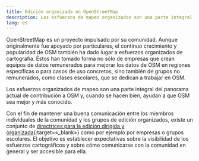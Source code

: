 ```yaml
---
title: Edición organizada en OpenStreetMap
description: Los esfuerzos de mapeo organizados son una parte integral del panorama actual de contribuciones a OSM…
lang: es
---
```


OpenStreetMap es un proyecto impulsado por su comunidad. Aunque originalmente fue apoyado por particulares, el continuo crecimiento y popularidad de OSM también ha dado lugar a esfuerzos organizados de cartografía. Éstos han tomado forma no sólo de empresas que crean equipos de datos remunerados para mejorar los datos de OSM en regiones específicas o para casos de uso concretos, sino también de grupos no remunerados, como clases escolares, que se dedican a trabajar en OSM.

Los esfuerzos organizados de mapeo son una parte integral del panorama actual de contribución a OSM y, cuando se hacen bien, ayudan a que OSM sea mejor y más conocido.

Con el fin de mantener una buena comunicación entre los miembros individuales de la comunidad y los grupos de edición organizados, existe un conjunto de [directrices para la edición dirigida y organizada](https://wiki.openstreetmap.org/wiki/ES:Directrices_de_edici%C3%B3n_organizada){:target=«_blank»} como por ejemplo por empresas o grupos escolares. El objetivo es establecer expectativas sobre la visibilidad de los esfuerzos cartográficos y sobre cómo comunicarse con la comunidad en general y ser accesible para ella.
